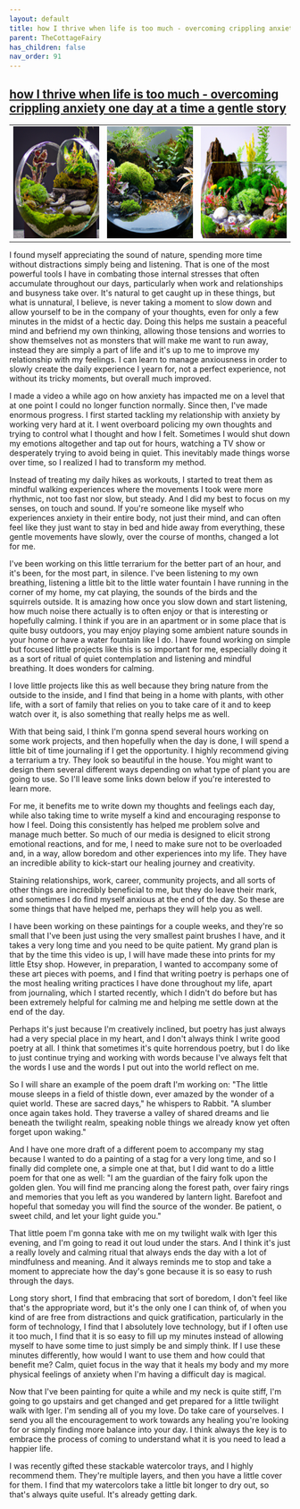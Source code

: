 ```yaml
---
layout: default
title: how I thrive when life is too much - overcoming crippling anxiety one day at a time a gentle story
parent: TheCottageFairy
has_children: false
nav_order: 91
---
```


## [how I thrive when life is too much - overcoming crippling anxiety one day at a time a gentle story](https://www.youtube.com/watch?v=huio_O08Gws)

<div>
<table align="center">
	<tr>
		<td align="center">
			<img src="../../posters/how_I_thrive_when_life_is_too_much_-_overcoming_crippling_anxiety_one_day_at_a_time_a_gentle_story-[huio_O08Gws]/generated_00.png" height="200" width="200"/>
		</td>
		<td align="center">
			<img src="../../posters/how_I_thrive_when_life_is_too_much_-_overcoming_crippling_anxiety_one_day_at_a_time_a_gentle_story-[huio_O08Gws]/generated_01.png" height="200" width="200"/>
		</td>
		<td align="center">
			<img src="../../posters/how_I_thrive_when_life_is_too_much_-_overcoming_crippling_anxiety_one_day_at_a_time_a_gentle_story-[huio_O08Gws]/generated_02.png" height="200" width="200"/>
		</td>
	</tr>
</table>
</div>

I found myself appreciating the sound of nature, spending more time without distractions simply being and listening. That is one of the most powerful tools I have in combating those internal stresses that often accumulate throughout our days, particularly when work and relationships and busyness take over. It's natural to get caught up in these things, but what is unnatural, I believe, is never taking a moment to slow down and allow yourself to be in the company of your thoughts, even for only a few minutes in the midst of a hectic day. Doing this helps me sustain a peaceful mind and befriend my own thinking, allowing those tensions and worries to show themselves not as monsters that will make me want to run away, instead they are simply a part of life and it's up to me to improve my relationship with my feelings. I can learn to manage anxiousness in order to slowly create the daily experience I yearn for, not a perfect experience, not without its tricky moments, but overall much improved.

I made a video a while ago on how anxiety has impacted me on a level that at one point I could no longer function normally. Since then, I've made enormous progress. I first started tackling my relationship with anxiety by working very hard at it. I went overboard policing my own thoughts and trying to control what I thought and how I felt. Sometimes I would shut down my emotions altogether and tap out for hours, watching a TV show or desperately trying to avoid being in quiet. This inevitably made things worse over time, so I realized I had to transform my method.

Instead of treating my daily hikes as workouts, I started to treat them as mindful walking experiences where the movements I took were more rhythmic, not too fast nor slow, but steady. And I did my best to focus on my senses, on touch and sound. If you're someone like myself who experiences anxiety in their entire body, not just their mind, and can often feel like they just want to stay in bed and hide away from everything, these gentle movements have slowly, over the course of months, changed a lot for me.

I've been working on this little terrarium for the better part of an hour, and it's been, for the most part, in silence. I've been listening to my own breathing, listening a little bit to the little water fountain I have running in the corner of my home, my cat playing, the sounds of the birds and the squirrels outside. It is amazing how once you slow down and start listening, how much noise there actually is to often enjoy or that is interesting or hopefully calming. I think if you are in an apartment or in some place that is quite busy outdoors, you may enjoy playing some ambient nature sounds in your home or have a water fountain like I do. I have found working on simple but focused little projects like this is so important for me, especially doing it as a sort of ritual of quiet contemplation and listening and mindful breathing. It does wonders for calming.

I love little projects like this as well because they bring nature from the outside to the inside, and I find that being in a home with plants, with other life, with a sort of family that relies on you to take care of it and to keep watch over it, is also something that really helps me as well.

With that being said, I think I'm gonna spend several hours working on some work projects, and then hopefully when the day is done, I will spend a little bit of time journaling if I get the opportunity. I highly recommend giving a terrarium a try. They look so beautiful in the house. You might want to design them several different ways depending on what type of plant you are going to use. So I'll leave some links down below if you're interested to learn more.

For me, it benefits me to write down my thoughts and feelings each day, while also taking time to write myself a kind and encouraging response to how I feel. Doing this consistently has helped me problem solve and manage much better. So much of our media is designed to elicit strong emotional reactions, and for me, I need to make sure not to be overloaded and, in a way, allow boredom and other experiences into my life. They have an incredible ability to kick-start our healing journey and creativity.

Staining relationships, work, career, community projects, and all sorts of other things are incredibly beneficial to me, but they do leave their mark, and sometimes I do find myself anxious at the end of the day. So these are some things that have helped me, perhaps they will help you as well.

I have been working on these paintings for a couple weeks, and they're so small that I've been just using the very smallest paint brushes I have, and it takes a very long time and you need to be quite patient. My grand plan is that by the time this video is up, I will have made these into prints for my little Etsy shop. However, in preparation, I wanted to accompany some of these art pieces with poems, and I find that writing poetry is perhaps one of the most healing writing practices I have done throughout my life, apart from journaling, which I started recently, which I didn't do before but has been extremely helpful for calming me and helping me settle down at the end of the day.

Perhaps it's just because I'm creatively inclined, but poetry has just always had a very special place in my heart, and I don't always think I write good poetry at all. I think that sometimes it's quite horrendous poetry, but I do like to just continue trying and working with words because I've always felt that the words I use and the words I put out into the world reflect on me.

So I will share an example of the poem draft I'm working on: "The little mouse sleeps in a field of thistle down, ever amazed by the wonder of a quiet world. These are sacred days," he whispers to Rabbit. "A slumber once again takes hold. They traverse a valley of shared dreams and lie beneath the twilight realm, speaking noble things we already know yet often forget upon waking."

And I have one more draft of a different poem to accompany my stag because I wanted to do a painting of a stag for a very long time, and so I finally did complete one, a simple one at that, but I did want to do a little poem for that one as well: "I am the guardian of the fairy folk upon the golden glen. You will find me prancing along the forest path, over fairy rings and memories that you left as you wandered by lantern light. Barefoot and hopeful that someday you will find the source of the wonder. Be patient, o sweet child, and let your light guide you."

That little poem I'm gonna take with me on my twilight walk with Iger this evening, and I'm going to read it out loud under the stars. And I think it's just a really lovely and calming ritual that always ends the day with a lot of mindfulness and meaning. And it always reminds me to stop and take a moment to appreciate how the day's gone because it is so easy to rush through the days.

Long story short, I find that embracing that sort of boredom, I don't feel like that's the appropriate word, but it's the only one I can think of, of when you kind of are free from distractions and quick gratification, particularly in the form of technology, I find that I absolutely love technology, but if I often use it too much, I find that it is so easy to fill up my minutes instead of allowing myself to have some time to just simply be and simply think. If I use these minutes differently, how would I want to use them and how could that benefit me? Calm, quiet focus in the way that it heals my body and my more physical feelings of anxiety when I'm having a difficult day is magical.

Now that I've been painting for quite a while and my neck is quite stiff, I'm going to go upstairs and get changed and get prepared for a little twilight walk with Iger. I'm sending all of you my love. Do take care of yourselves. I send you all the encouragement to work towards any healing you're looking for or simply finding more balance into your day. I think always the key is to embrace the process of coming to understand what it is you need to lead a happier life.

I was recently gifted these stackable watercolor trays, and I highly recommend them. They're multiple layers, and then you have a little cover for them. I find that my watercolors take a little bit longer to dry out, so that's always quite useful. It's already getting dark.